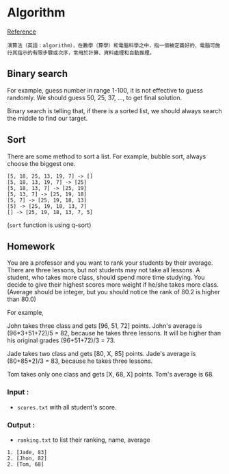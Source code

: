 # Algorithm

[Reference](https://zh.wikipedia.org/zh-tw/%E7%AE%97%E6%B3%95)
```
演算法（英語：algorithm），在數學（算學）和電腦科學之中，指一個被定義好的、電腦可施行其指示的有限步驟或次序，常用於計算、資料處理和自動推理。
```

## Binary search
For example, guess number in range 1-100, it is not effective to guess randomly.
We should guess 50, 25, 37, ..., to get final solution.

Binary search is telling that, if there is a sorted list, we should always search the middle to find our target.

## Sort
There are some method to sort a list.
For example, bubble sort, always choose the biggest one.
```
[5, 18, 25, 13, 19, 7] -> []
[5, 18, 13, 19, 7] -> [25]
[5, 18, 13, 7] -> [25, 19]
[5, 13, 7] -> [25, 19, 18]
[5, 7] -> [25, 19, 18, 13]
[5] -> [25, 19, 18, 13, 7]
[] -> [25, 19, 18, 13, 7, 5]
```
(`sort` function is using q-sort)

## Homework
You are a professor and you want to rank your students by their average.
There are three lessons, but not students may not take all lessons.
A student, who takes more class, should spend more time studying.
You decide to give their highest scores more weight if he/she takes more class.
(Average should be integer, but you should notice the rank of 80.2 is higher than 80.0)

For example, 

John takes three class and gets [96, 51, 72] points. 
John's average is (96*3+51+72)/5 = 82, because he takes three lessons.
It will be higher than his original grades (96+51+72)/3 = 73. 

Jade takes two class and gets [80, X, 85] points.
Jade's average is (80+85*2)/3 = 83, because he takes three lessons.

Tom takes only one class and gets [X, 68, X] points.
Tom's average is 68.

### Input :
- `scores.txt` with all student's score.

### Output :
- `ranking.txt` to list their ranking, name, average
```
1. [Jade, 83]
2. [Jhon, 82]
2. [Tom, 68]
```

